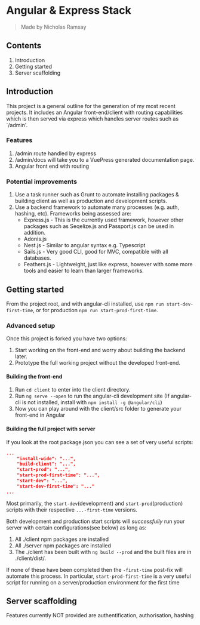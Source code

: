 # Angular & Express Stack
> Made by Nicholas Ramsay

## Contents
1. Introduction
2. Getting started
3. Server scaffolding

## Introduction
This project is a general outline for the generation of my most recent projects. It includes an Angular front-end/client with routing capabilities which is then served via express which handles server routes such as `/admin'.

### Features
1. /admin route handled by express
2. /admin/docs will take you to a VuePress generated documentation page.
3. Angular front end with routing

### Potential improvements
1. Use a task runner such as Grunt to automate installing packages & building client as well as production and development scripts.
2. Use a backend framework to automate many processes (e.g. auth, hashing, etc). Frameworks being assessed are:
    * Express.js - This is the currently used framework, however other packages such as Seqelize.js and Passport.js can be used in addition.
    * Adonis.js
    * Nest.js - Similar to angular syntax e.g. Typescript
    * Sails.js - Very good CLI, good for MVC, compatible with all databases.
    * Feathers.js - Lightweight, just like express, however with some more tools and easier to learn than larger frameworks.

## Getting started
From the project root, and with angular-cli installed, use `npm run start-dev-first-time`, or for production `npm run start-prod-first-time`.

### Advanced setup
Once this project is forked you have two options:
1. Start working on the front-end and worry about building the backend later.
2. Prototype the full working project without the developed front-end.

#### Building the front-end
1. Run `cd client` to enter into the client directory.
2. Run `ng serve --open` to run the angular-cli development site (If angular-cli is not installed, install with `npm install -g @angular/cli`)
3. Now you can play around with the client/src folder to generate your front-end in Angular

#### Building the full project with server
If you look at the root package.json you can see a set of very useful scripts:

```json
...
    "install-wide": "...",
    "build-client": "...",
    "start-prod": "...",
    "start-prod-first-time": "...",
    "start-dev": "...",
    "start-dev-first-time": "..."
...
```

Most primarily, the `start-dev`(development) and `start-prod`(production) scripts with their respective `...-first-time` versions.

Both development and production start scripts will *successfully* run your server with certain configurations(see below) as long as:
1. All ./client npm packages are installed
2. All ./server npm packages are installed
3. The ./client has been built with `ng build --prod` and the built files are in ./client/dist/.

If none of these have been completed then the `-first-time` post-fix will automate this process. In particular, `start-prod-first-time` is a very useful script for running on a server/production environment for the first time

## Server scaffolding
Features currently NOT provided are authentification, authorisation, hashing
